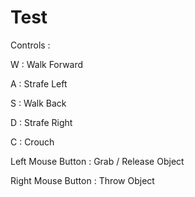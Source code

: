 # Test

Controls :

W : Walk Forward

A : Strafe Left

S : Walk Back

D : Strafe Right

C : Crouch

Left Mouse Button   : Grab / Release Object

Right Mouse Button  : Throw Object
